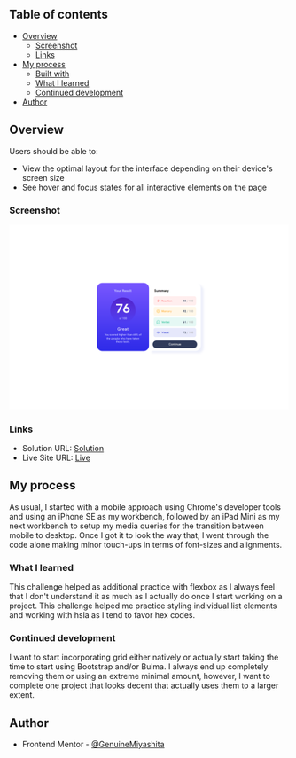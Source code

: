 ## Table of contents

- [Overview](#overview)
  - [Screenshot](#screenshot)
  - [Links](#links)
- [My process](#my-process)
  - [Built with](#built-with)
  - [What I learned](#what-i-learned)
  - [Continued development](#continued-development)
- [Author](#author)

## Overview

Users should be able to:

- View the optimal layout for the interface depending on their device's screen size
- See hover and focus states for all interactive elements on the page

### Screenshot

![](./assets/images/Final.png)

### Links

- Solution URL: [Solution](https://www.frontendmentor.io/solutions/results-summary-component-6zpPHXUzZa)
- Live Site URL: [Live](https://genuinemiyashita.github.io/Results-Summary-Component/)

## My process

As usual, I started with a mobile approach using Chrome's developer tools and using an iPhone SE as my workbench, followed by an iPad Mini as my next workbench to setup my media queries for the transition between mobile to desktop. Once I got it to look the way that, I went through the code alone making minor touch-ups in terms of font-sizes and alignments.

### What I learned

This challenge helped as additional practice with flexbox as I always feel that I don't understand it as much as I actually do once I start working on a project. This challenge helped me practice styling individual list elements and working with hsla as I tend to favor hex codes.

### Continued development

I want to start incorporating grid either natively or actually start taking the time to start using Bootstrap and/or Bulma. I always end up completely removing them or using an extreme minimal amount, however, I want to complete one project that looks decent that actually uses them to a larger extent.

## Author

- Frontend Mentor - [@GenuineMiyashita](https://www.frontendmentor.io/profile/GenuineMiyashita)

